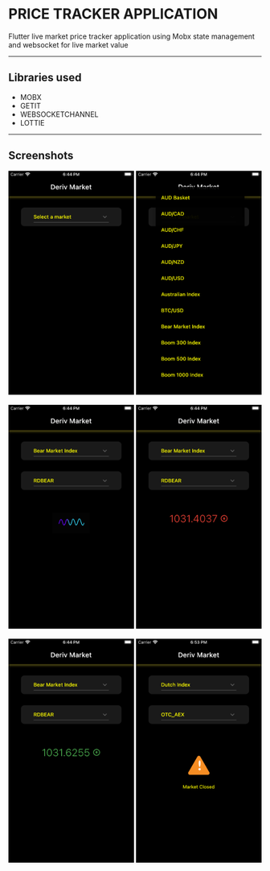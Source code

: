 # PRICE TRACKER APPLICATION
Flutter live market price tracker application using Mobx state management and websocket for live market value

---

## Libraries used
- MOBX
- GETIT
- WEBSOCKETCHANNEL
- LOTTIE

---

## Screenshots

<img src="images/image1.png" width=250 alt="image failed">
<img src="images/image2.png" width=250 alt="image failed">
<br>
<br>
<img src="images/image3.png" width=250 alt="image failed">
<img src="images/image4.png" width=250 alt="image failed">
<br>
<br>
<img src="images/image5.png" width=250 alt="image failed">
<img src="images/image6.png" width=250 alt="image failed">
<br>
<br>
